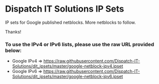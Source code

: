 # Dispatch IT Solutions IP Sets
IP sets for Google published netblocks. More netblocks to follow.

Thanks!

### To use the IPv4 or IPv6 lists, please use the raw URL provided below:
- Google IPv4 => https://raw.githubusercontent.com/Dispatch-IT-Solutions/dit_ipsets/master/google-netblock-ipv4.ipset
- Google IPv6 => https://raw.githubusercontent.com/Dispatch-IT-Solutions/dit_ipsets/master/google-netblock-ipv6.ipset
